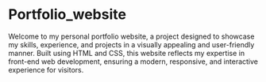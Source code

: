 # Portfolio_website
Welcome to my personal portfolio website, a project designed to showcase my skills, experience, and projects in a visually appealing and user-friendly manner. Built using HTML and CSS, this website reflects my expertise in front-end web development, ensuring a modern, responsive, and interactive experience for visitors.
